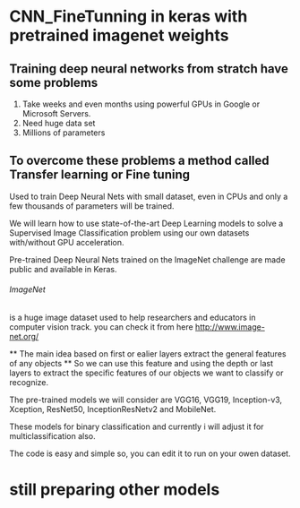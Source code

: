 # CNN_FineTunning in keras with pretrained imagenet weights

## Training deep neural networks from stratch have some problems ##

1. Take weeks and even months using powerful GPUs in Google or Microsoft Servers.
2. Need huge data set
3. Millions of parameters

## To overcome these problems a method called Transfer learning or Fine tuning ## 
Used to train Deep Neural Nets with small dataset, even in CPUs and only a few thousands of parameters will be trained.


We will learn how to use state-of-the-art Deep Learning models to solve a Supervised Image Classification problem using our own datasets with/without GPU acceleration.

Pre-trained Deep Neural Nets trained on the ImageNet challenge are made public and available in Keras.

###### ImageNet ###### 
is a huge image dataset used to help researchers and educators in computer vision track.
you can check it from here http://www.image-net.org/


** The main idea based on first or ealier layers extract the general features of any objects **
So we can use this feature and using the depth or last layers to extract the specific features of our objects we want to classify or recognize.

The pre-trained models we will consider are VGG16, VGG19, Inception-v3, Xception, ResNet50, InceptionResNetv2 and MobileNet. 


These models for binary classification and currently i will adjust it for multiclassification also.

The code is easy and simple so, you can edit it to run on your owen dataset.

# still preparing other models
